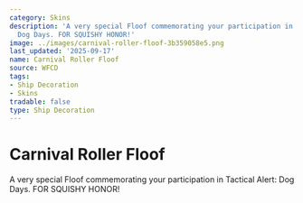 ```yaml
---
category: Skins
description: 'A very special Floof commemorating your participation in Tactical Alert:
  Dog Days. FOR SQUISHY HONOR!'
image: ../images/carnival-roller-floof-3b359058e5.png
last_updated: '2025-09-17'
name: Carnival Roller Floof
source: WFCD
tags:
- Ship Decoration
- Skins
tradable: false
type: Ship Decoration
---
```


# Carnival Roller Floof

A very special Floof commemorating your participation in Tactical Alert: Dog Days. FOR SQUISHY HONOR!

